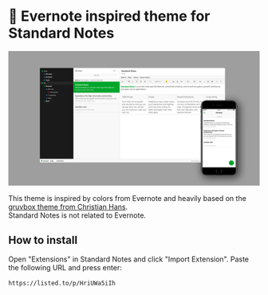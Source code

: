 # :elephant: Evernote inspired theme for Standard Notes
![Evernote inspired theme for Standard Notes](preview.png)

This theme is inspired by colors from Evernote and heavily based on the [gruvbox theme from Christian Hans](https://github.com/christianhans/sn-gruvbox-dark-theme).<br>
Standard Notes is not related to Evernote.

## How to install

Open "Extensions" in Standard Notes and click "Import Extension". Paste the following URL and press enter:

```
https://listed.to/p/HriUWa5iIh
```